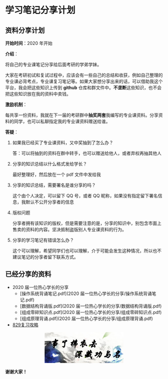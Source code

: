 # 学习笔记分享计划

## 资料分享计划

**开始时间**：2020 年开始

**介绍**：

将自己的专业课笔记分享给后面考研的学弟学妹。

大家在考研初试和复试过程中，应该会有一些自己的总结和收获，例如自己整理的专业课必背考点，专业课复习笔记等。如果大家想分享出来的话，可以借助我这个平台，我会把这些知识上传到 **github** 仓库和群文件中。**不垄断**这些知识，也不会把这些知识放在我的资料中卖钱。

**激励机制**：

每共享一份资料，我就在下一届的考研群中**抽奖两套**我编写的专业课资料。分享资料的同学，也可以私聊指定我的专业课资料赠送给谁。

**答疑**：

1. 如果我已经买了专业课资料，又中奖抽到了怎么办？

   答：可以将抽到的资料在群中转手，也可以赠送给他人，或者弃权再抽其他人

2. 分享的知识总结以什么格式发给学长？

   最好整理好，然后放在一个 pdf 文件中发给我

3. 分享的知识总结，需要署名是谁分享的吗？

   这个由个人决定，可以留下 QQ 号，或者 QQ 昵称，如果没有指定留下署名信息，我默认不公开分享者的信息

4. 版权问题

   分享者拥有该知识的版权，但是需要注意的是，分享的知识中，别包含市面上售卖的资料的内容。坚决抵制盗版别人专业课资料的行为。
   
5. 分享的学习笔记有错误怎么办？

   这个可以理解，希望同学们也可以理解，介于可能会发生这种情况，所以也不建议笔记的分享者留下联系方式。

## 已经分享的资料

* 2020 届一位热心学长的分享
  * [操作系统背诵笔记.pdf](2020 届一位热心学长的分享/操作系统背诵笔记.pdf)
  * [数据结构背诵版.pdf](2020 届一位热心学长的分享/数据结构背诵版.pdf)
  * [组成零碎知识点.pdf](2020 届一位热心学长的分享/组成零碎知识点.pdf)
  * [组成原理背诵.pdf](2020 届一位热心学长的分享/组成原理背诵.pdf)
* [829复习攻略](829复习攻略-2020届初试第四名跨专业学长编写.pdf)

<div align="center">
    <a >
    	<img src="assets/image-20200422173126955.png" width=50% height=50% />
    </a>
</div>

**谢谢大家！**